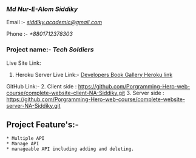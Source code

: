 ### *Md Nur-E-Alom Siddiky*

 Email :- *siddiky.academic@gmail.com*

 Phone :- *+8801712378303*
 
### Project name:- *Tech Soldiers*

Live Site Link: 
1. Heroku Server Live Link:- [Developers Book Gallery Heroku link](https://techsoldiers.herokuapp.com/)

GitHub Link:-
2. Client side : https://github.com/Porgramming-Hero-web-course/complete-website-client-NA-Siddiky.git
3. Server side : https://github.com/Porgramming-Hero-web-course/complete-website-server-NA-Siddiky.git

## Project Feature's:-

    * Multiple API
    * Manage API
    * manageable API including adding and deleting.

